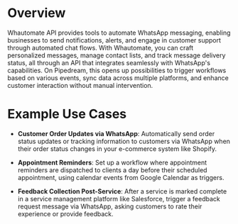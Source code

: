 # Overview

Whautomate API provides tools to automate WhatsApp messaging, enabling businesses to send notifications, alerts, and engage in customer support through automated chat flows. With Whautomate, you can craft personalized messages, manage contact lists, and track message delivery status, all through an API that integrates seamlessly with WhatsApp's capabilities. On Pipedream, this opens up possibilities to trigger workflows based on various events, sync data across multiple platforms, and enhance customer interaction without manual intervention.

# Example Use Cases

- **Customer Order Updates via WhatsApp**: Automatically send order status updates or tracking information to customers via WhatsApp when their order status changes in your e-commerce system like Shopify.

- **Appointment Reminders**: Set up a workflow where appointment reminders are dispatched to clients a day before their scheduled appointment, using calendar events from Google Calendar as triggers.

- **Feedback Collection Post-Service**: After a service is marked complete in a service management platform like Salesforce, trigger a feedback request message via WhatsApp, asking customers to rate their experience or provide feedback.
